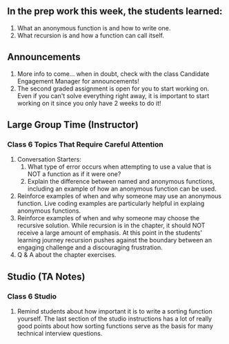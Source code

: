 ## In the prep work this week, the students learned:
1. What an anonymous function is and how to write one.
2. What recursion is and how a function can call itself.

## Announcements
1. More info to come... when in doubt, check with the class Candidate Engagement Manager for announcements!
1. The second graded assignment is open for you to start working on. Even if you can't solve everything right away, it is important to start working on it since you only have 2 weeks to do it!

## Large Group Time (Instructor)

### Class 6 Topics That Require Careful Attention
1. Conversation Starters:
   1. What type of error occurs when attempting to use a value that is NOT a function as if it were one?
   1. Explain the difference between named and anonymous functions, including an example of how an anonymous function can be used.
1. Reinforce examples of when and why someone may use an anonymous function. Live coding examples are particularly helpful in explaing anonymous functions.
1. Reinforce examples of when and why someone may choose the recursive solution. While recursion is in the chapter, it should NOT receive a large amount of emphasis. At this point in the students' learning journey recursion pushes against the boundary between an engaging challenge and a discouraging frustration.
1. Q & A about the chapter exercises.

## Studio (TA Notes)

### Class 6 Studio
1. Remind students about how important it is to write a sorting function yourself. The last section of the studio instructions has a lot of really good points about how sorting functions serve as the basis for many technical interview questions.